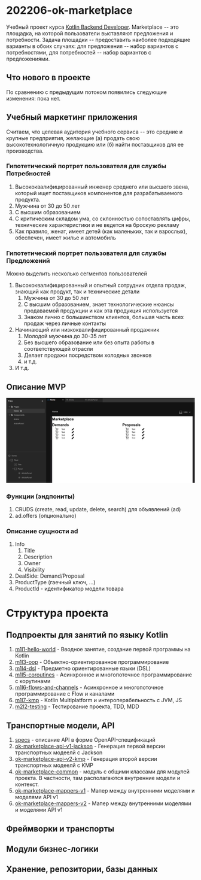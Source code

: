 # 202206-ok-marketplace

Учебный проект
курса [Kotlin Backend Developer](https://otus.ru/lessons/kotlin/?int_source=courses_catalog&int_term=programming).
Marketplace -- это площадка, на которой пользователи выставляют предложения и потребности. Задача площадки --
предоставить наиболее подходящие варианты в обоих случаях: для предложения -- набор вариантов с потребностями, для
потребностей -- набор вариантов с предложениями.

## Что нового в проекте
По сравнению с предыдущим потоком появились следующие изменения:
пока нет.

## Учебный маркетинг приложения

Считаем, что целевая аудитория учебного сервиса -- это средние и крупные предприятия, желающие (а) продать свою
высокотехнологичную продукцию или (б) найти поставщиков для ее производства.

### Гипотетический портрет пользователя для службы Потребностей

1. Высококвалифицированный инженер среднего или высшего звена, который ищет поставщиков компонентов для разрабатываемого
   продукта.
2. Мужчина от 30 до 50 лет
3. С высшим образованием
4. С критическим складом ума, со склонностью сопоставлять цифры, технические характеристики и не ведется на броскую
   рекламу
5. Как правило, женат, имеет детей (как маленьких, так и взрослых), обеспечен, имеет жилье и автомобиль

### Гипотетический портрет пользователя для службы Предложений

Можно выделить несколько сегментов пользователей

1. Высококвалифицированный и опытный сотрудник отдела продаж, знающий как продукт, так и технические детали
    1. Мужчина от 30 до 50 лет
    2. С высшим образованием, знает технологические нюансы продаваемой продукции и как эта продукция используется
    3. Знаком лично с большинством клиентов, большая часть всех продаж через личные контакты
2. Начинающий или низкоквалифицированный продажник
    1. Молодой мужчина до 30-35 лет
    2. Без высшего образование или без опыта работы в соответствующей отрасли
    3. Делает продажи посредством холодных звонков
    4. и т.д.
3. И т.д.

## Описание MVP

![](imgs/design-layout.png)

### Функции (эндпониты)

1. CRUDS (create, read, update, delete, search) для объявлений (ad)
1. ad.offers (опционально)

### Описание сущности ad

1. Info
    1. Title
    2. Description
    3. Owner
    4. Visibility
2. DealSide: Demand/Proposal
3. ProductType (гаечный ключ, ...)
4. ProductId - идентификатор модели товара

# Структура проекта

## Подпроекты для занятий по языку Kotlin

1. [m1l1-hello-world](m1l1-hello-world) - Вводное занятие, создание первой программы на Kotlin
3. [m1l3-oop](m1l3-oop) - Объектно-ориентированное программирование
3. [m1l4-dsl](m1l4-dsl) - Предметно ориентированные языки (DSL)
4. [m1l5-coroutines](m1l5-coroutines) - Асинхронное и многопоточное программирование с корутинами
4. [m1l6-flows-and-channels](m1l6-flows-and-channels) - Асинхронное и многопоточное программирование с Flow и каналами
5. [m1l7-kmp](m1l7-kmp) - Kotlin Multiplatform и интероперабельность с JVM, JS
6. [m2l2-testing](m2l2-testing) - Тестирование проекта, TDD, MDD

## Транспортные модели, API

1. [specs](specs) - описание API в форме OpenAPI-спецификаций
2. [ok-marketplace-api-v1-jackson](ok-marketplace-api-v1-jackson) - Генерация первой версии транспортных модеелй с
   Jackson
3. [ok-marketplace-api-v2-kmp](ok-marketplace-api-v2-kmp) - Генерация второй версии транспортных модеелй с KMP
4. [ok-marketplace-common](ok-marketplace-common) - модуль с общими классами для модулей проекта. В частности, там
   располагаются внутренние модели и контекст.
5. [ok-marketplace-mappers-v1](ok-marketplace-mappers-v1) - Мапер между внутренними моделями и моделями API v1
6. [ok-marketplace-mappers-v2](ok-marketplace-mappers-v2) - Мапер между внутренними моделями и моделями API v1

## Фреймворки и транспорты

[//]: # (1. [ok-marketplace-services]&#40;ok-marketplace-services&#41; - Сервис. Служит оберткой для модуля бизнес-логики. Подключается)

[//]: # (   всеми фреймворками &#40;модулями `*-app-*`&#41;)

[//]: # (1. [ok-marketplace-app-spring]&#40;ok-marketplace-app-spring&#41; - Приложение на Spring Framework)

[//]: # (1. [ok-marketplace-app-ktor]&#40;ok-marketplace-app-ktor&#41; - Приложение на Ktor JVM)

[//]: # (1. [ok-marketplace-app-ktor-native]&#40;ok-marketplace-app-ktor-native&#41; - Приложение на Ktor Native)

[//]: # (1. [ok-marketplace-app-ktor-common]&#40;ok-marketplace-app-ktor-common&#41; - Общая логика для Ktor JVM и Ktor Native)

[//]: # (1. [ok-marketplace-app-knative]&#40;ok-marketplace-app-knative&#41; - Скрипты запуска приложения в KNative)

[//]: # (1. [ok-marketplace-app-rabbit]&#40;ok-marketplace-app-rabbit&#41; - Микросервис на RabbitMQ)

[//]: # (1. [ok-marketplace-app-kafka]&#40;ok-marketplace-app-kafka&#41; - Микросервис на Kafka)

## Модули бизнес-логики

[//]: # (1. [ok-marketplace-stubs]&#40;ok-marketplace-stubs&#41; - Стабы для ответов сервиса)

[//]: # (1. [ok-marketplace-biz]&#40;ok-marketplace-biz&#41; - Модуль бизнес-логики приложения)

## Хранение, репозитории, базы данных

[//]: # (1. [ok-marketplace-repo-test]&#40;ok-marketplace-repo-test&#41; - Базовые тесты для репозиториев всех баз данных)

[//]: # (2. [ok-marketplace-repo-inmemory]&#40;ok-marketplace-repo-inmemory&#41; - Репозиторий на базе кэша в памяти для тестирования)

[//]: # (3. [ok-marketplace-repo-sql]&#40;ok-marketplace-repo-sql&#41; - Репозиторий на базе PostgreSQL)

[//]: # (4. [ok-marketplace-repo-cassandra]&#40;ok-marketplace-repo-cassandra&#41; - Репозиторий на базе Cassandra)

[//]: # (5. [ok-marketplace-repo-gremlin]&#40;ok-marketplace-repo-gremlin&#41; - Репозиторий на базе Apache TinkerPop Gremlin и ArcadeDb)

